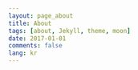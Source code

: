 ```yaml
---
layout: page_about
title: About
tags: [about, Jekyll, theme, moon]
date: 2017-01-01
comments: false
lang: kr
---
```

